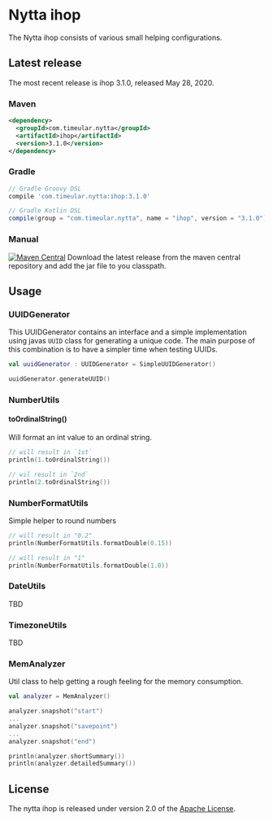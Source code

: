 # Nytta ihop

The Nytta ihop consists of various small helping configurations.

## Latest release

The most recent release is ihop 3.1.0, released May 28, 2020.

### Maven

```xml
<dependency>
  <groupId>com.timeular.nytta</groupId>
  <artifactId>ihop</artifactId>
  <version>3.1.0</version>
</dependency>
```

### Gradle

```gradle
// Gradle Groovy DSL
compile 'com.timeular.nytta:ihop:3.1.0'

// Gradle Kotlin DSL
compile(group = "com.timeular.nytta", name = "ihop", version = "3.1.0")
```

### Manual

[![Maven Central](https://maven-badges.herokuapp.com/maven-central/com.timeular.nytta/ihop/badge.svg)](https://maven-badges.herokuapp.com/maven-central/com.timeular.nytta/ihop/badge.svg)
Download the latest release from the maven central repository and add the jar file to you classpath.

## Usage

### UUIDGenerator

This UUIDGenerator contains an interface and a simple implementation using javas `UUID` class
for generating a unique code. The main purpose of this combination is to have a simpler time
when testing UUIDs.

```kotlin
val uuidGenerator : UUIDGenerator = SimpleUUIDGenerator()

uuidGenerator.generateUUID()
```

### NumberUtils

#### toOrdinalString()

Will format an int value to an ordinal string.

```kotlin
// will result in `1st`
println(1.toOrdinalString())

// wil result in `2nd`
println(2.toOrdinalString())
```

### NumberFormatUtils

Simple helper to round numbers

```kotlin
// will result in "0.2"
println(NumberFormatUtils.formatDouble(0.15))

// will result in "1"
println(NumberFormatUtils.formatDouble(1.0))
```

### DateUtils

TBD

### TimezoneUtils

TBD

### MemAnalyzer

Util class to help getting a rough feeling for the memory consumption.

```kotlin
val analyzer = MemAnalyzer()

analyzer.snapshot("start")
...
analyzer.snapshot("savepoint")
...
analyzer.snapshot("end")

println(analyzer.shortSummary())
println(analyzer.detailedSummary())

```

## License

The nytta ihop is released under version 2.0 of the [Apache License][].

[Apache License]: http://www.apache.org/licenses/LICENSE-2.0
